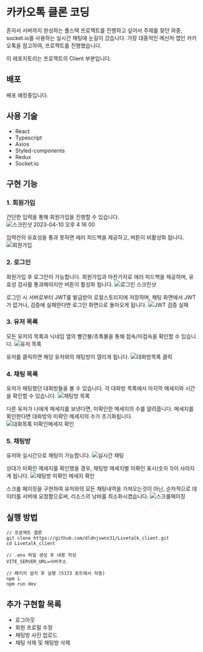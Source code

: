 # 카카오톡 클론 코딩

혼자서 서버까지 완성하는 풀스택 프로젝트를 진행하고 싶어서 주제를 찾던 와중, socket.io를 사용하는 실시간 채팅에 눈길이 갔습니다.
가장 대중적인 메신저 앱인 카카오톡을 참고하여, 프로젝트를 진행했습니다.

이 레포지토리는 프로젝트의 Client 부분입니다.

## 배포

배포 예정중입니다.

## 사용 기술

- React
- Typescript
- Axios
- Styled-components
- Redux
- Socket.io

## 구현 기능

### 1. 회원가입

간단한 입력을 통해 회원가입을 진행할 수 있습니다.
![스크린샷 2023-04-10 오후 4 16 00](https://user-images.githubusercontent.com/71388830/230848598-9b471bb6-abec-4c3f-aee9-e8d49fdc1f99.png)

입력칸의 유효성을 통과 못하면 에러 피드백을 제공하고, 버튼이 비활성화 됩니다.
![회원가입](https://user-images.githubusercontent.com/71388830/230849210-12aa8b62-9b68-4ae3-b9c2-6b3c06c5669a.gif)

### 2. 로그인

회원가입 후 로그인이 가능합니다. 회원가입과 마찬가지로 에러 피드백을 제공하며, 유효성 검사를 통과해야지만 버튼이 활성화 됩니다.
![로그인 스크린샷](https://user-images.githubusercontent.com/71388830/230849476-a8451e44-9c0e-432d-9724-96dcab83cf6e.png)

로그인 시 서버로부터 JWT를 발급받아 로컬스토리지에 저장하며, 채팅 화면에서 JWT가 없거나, 검증에 실패한다면 로그인 화면으로 돌아오게 됩니다.
![JWT 검증 실패](https://user-images.githubusercontent.com/71388830/230850588-2a9f566d-7281-49d2-8337-fbd0b1cd1f8d.gif)

### 3. 유저 목록

모든 유저의 목록과 닉네임 옆의 빨간불/초록불을 통해 접속/미접속을 확인할 수 있습니다.
![유저 목록](https://user-images.githubusercontent.com/71388830/230851344-52e4a903-a5d2-497f-8b93-90ca7154e916.png)

유저를 클릭하면 해당 유저와의 채팅방이 열리게 됩니다.
![대화방목록 클릭](https://user-images.githubusercontent.com/71388830/230883700-24816769-9ec2-4646-ac29-312973b4cb2d.gif)

### 4. 채팅 목록

유저가 채팅했던 대화방들을 볼 수 있습니다. 각 대화방 목록에서 마지막 메세지와 시간을 확인할 수 있습니다.
![채팅방 목록](https://user-images.githubusercontent.com/71388830/230851968-85b9984b-383d-4809-a5fa-065b8d1eac6d.png)

다른 유저가 나에게 메세지를 보낸다면, 미확인한 메세지의 수를 알려줍니다. 메세지를 확인한다면 대화방의 미확인 메세지의 수가 초기화됩니다.
![대화목록 미확인메세지 확인](https://user-images.githubusercontent.com/71388830/230884858-fb6a99d0-af75-4ad6-9046-5c8fd8c449c5.gif)

### 5. 채팅방

유저와 실시간으로 채팅이 가능합니다.
![실시간 채팅](https://user-images.githubusercontent.com/71388830/230889078-27e14a58-aa8a-4217-8bab-89ccc7b96185.gif)

상대가 미확인 메세지를 확인했을 경우, 채팅방 메세지별 미확인 표시(숫자 1)이 사라지게 됩니다.
![채팅방 미확인 메세지 확인](https://user-images.githubusercontent.com/71388830/230889756-94717bef-35c7-4ff4-8d67-885148e8692d.gif)

스크롤 페이징을 구현하여 유저와의 모든 채팅내역을 가져오는것이 아닌, 순차적으로 데이터를 서버에 요청함으로써, 리소스의 낭비를 최소화시켰습니다.
![스크롤페이징](https://user-images.githubusercontent.com/71388830/230890405-37f8a45e-2733-4f99-af6a-684a35fd3b65.gif)

## 실행 방법

```
// 프로젝트 클론
git clone https://github.com/dldnjswns31/Livetalk_client.git
cd Livetalk_client

// .env 파일 생성 후 내용 작성
VITE_SERVER_URL=서버주소

// 패키지 설치 후 실행 (5173 포트에서 작동)
npm i
npm run dev
```

## 추가 구현할 목록

- 로그아웃
- 회원 프로필 수정
- 채팅방 사진 업로드
- 채팅 삭제 및 채팅방 삭제
